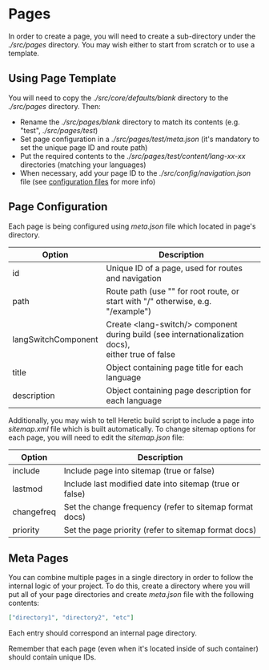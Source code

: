 # Pages

In order to create a page, you will need to create a sub-directory under the *./src/pages* directory. You may wish either to start from scratch or to use a template.

## Using Page Template

You will need to copy the *./src/core/defaults/blank* directory to the *./src/pages* directory. Then:

* Rename the *./src/pages/blank* directory to match its contents (e.g. "test", *./src/pages/test*)
* Set page configuration in a *./src/pages/test/meta.json* (it's mandatory to set the unique page ID and route path)
* Put the required contents to the *./src/pages/test/content/lang-xx-xx* directories (matching your languages)
* When necessary, add your page ID to the *./src/config/navigation.json* file (see [configuration files](./configurationFiles.md) for more info)

## Page Configuration

Each page is being configured using *meta.json* file which located in page's directory.

| Option              | Description                                                                                           |
|---------------------|-------------------------------------------------------------------------------------------------------|
| id                  | Unique ID of a page, used for routes and navigation                                                   |
| path                | Route path (use "" for root route, or start with "/" otherwise, e.g. "/example")                      |
| langSwitchComponent | Create &lt;lang-switch/&gt; component during build (see internationalization docs),<br>either true of false |
| title               | Object containing page title for each language                                                        |
| description         | Object containing page description for each language                                                  |

Additionally, you may wish to tell Heretic build script to include a page into *sitemap.xml* file which is built automatically. To change sitemap options for each page, you will need to edit the *sitemap.json* file:

| Option     | Description                                             |
|------------|---------------------------------------------------------|
| include    | Include page into sitemap (true or false)               |
| lastmod    | Include last modified date into sitemap (true or false) |
| changefreq | Set the change frequency (refer to sitemap format docs) |
| priority   | Set the page priority (refer to sitemap format docs)    |

## Meta Pages

You can combine multiple pages in a single directory in order to follow the internal logic of your project. To do this, create a directory where you will put all of your page directories and create *meta.json* file with the following contents:

```json
["directory1", "directory2", "etc"]
```

Each entry should correspond an internal page directory.

Remember that each page (even when it's located inside of such container) should contain unique IDs.